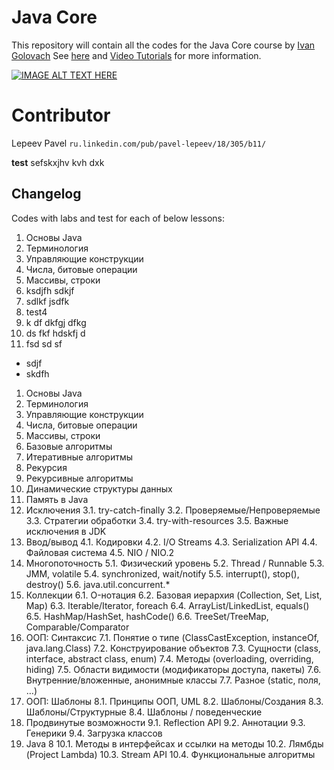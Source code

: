 # Java Core

This repository will contain all the codes for the Java Core course by [Ivan Golovach](http://www.youtube.com/user/GolovachCourses)
See [here](http://www.golovachcourses.com) and [Video Tutorials](http://www.youtube.com/user/KharkovITCourses/featured) for more information.

[![IMAGE ALT TEXT HERE](http://img.youtube.com/vi/VJHE3j2KHXk/0.jpg)](http://www.youtube.com/watch?v=http://img.youtube.com/vi/VJHE3j2KHXk/0.jpg)

Contributor
===========
Lepeev Pavel `ru.linkedin.com/pub/pavel-lepeev/18/305/b11/`


**test**
sefskxjhv kvh dxk

Changelog
------------

Codes with labs and test for each of below lessons:

1. Основы Java
  1. Терминология
  2. Управляющие конструкции 
  3. Числа, битовые операции
  4. Массивы, строки
2. ksdjfh sdkjf 
3. sdlkf jsdfk 
4. test4
  1. k df dkfgj dfkg
  2. ds fkf hdskfj d
5. fsd sd sf 
  * sdjf 
  * skdfh 


1. Основы Java
 1. Терминология
 2. Управляющие конструкции    
 3. Числа, битовые операции
 4. Массивы, строки
2. Базовые алгоритмы
  1. Итеративные алгоритмы
  2. Рекурсия
  3. Рекурсивные алгоритмы
  4. Динамические структуры данных
  5. Память в Java
3. Исключения
    3.1. try-catch-finally
    3.2. Проверяемые/Непроверяемые
    3.3. Стратегии обработки
    3.4. try-with-resources
    3.5. Важные исключения в JDK
4. Ввод/вывод
    4.1. Кодировки
    4.2. I/O Streams
    4.3. Serialization API
    4.4. Файловая система
    4.5. NIO / NIO.2
5. Многопоточность
    5.1. Физический уровень
    5.2. Thread / Runnable
    5.3. JMM, volatile
    5.4. synchronized, wait/notify
    5.5. interrupt(), stop(), destroy()
    5.6. java.util.concurrent.*
6. Коллекции
    6.1. O-нотация
    6.2. Базовая иерархия (Collection, Set, List, Map)
    6.3. Iterable/Iterator, foreach
    6.4. ArrayList/LinkedList, equals()
    6.5. HashMap/HashSet, hashCode()
    6.6. TreeSet/TreeMap, Comparable/Comparator
7. ООП: Синтаксис
    7.1. Понятие о типе (ClassCastException, instanceOf, java.lang.Class)
    7.2. Конструирование объектов
    7.3. Сущности (class, interface, abstract class, enum)
    7.4. Методы (overloading, overriding, hiding)
    7.5. Области видимости (модификаторы доступа, пакеты)
    7.6. Внутренние/вложенные, анонимные классы
    7.7. Разное (static, поля, …)
8. ООП: Шаблоны
    8.1. Принципы ООП, UML
    8.2. Шаблоны/Создания
    8.3. Шаблоны/Структурные
    8.4. Шаблоны / поведенческие
9. Продвинутые возможности
    9.1. Reflection API
    9.2. Аннотации
    9.3. Генерики
    9.4. Загрузка классов
10. Java 8
    10.1. Методы в интерфейсах и ссылки на методы
    10.2. Лямбды (Project Lambda)
    10.3. Stream API
    10.4. Функциональные алгоритмы